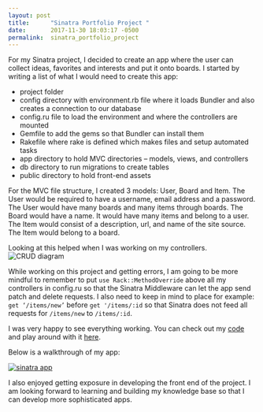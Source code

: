 ```yaml
---
layout: post
title:      "Sinatra Portfolio Project "
date:       2017-11-30 18:03:17 -0500
permalink:  sinatra_portfolio_project
---
```



For my Sinatra project, I decided to create an app where the user can collect ideas, favorites and interests and put it onto boards. I started by writing a list of what I would need to create this app:

* project folder 
* config directory with environment.rb file where it loads Bundler and also creates  a connection to our database
* config.ru file to load the environment and where the controllers are mounted
* Gemfile to add the gems so that Bundler can install them 
* Rakefile where rake is defined which makes files and setup automated tasks
* app directory to hold MVC directories – models, views,  and controllers
* db directory to run migrations to create tables
* public directory to hold front-end assets

For the MVC file structure, I created 3 models: User, Board and Item. The User would be required to have a username, email address and a password. The User would have many boards and many items through boards. The Board would have a name. It would have many items and belong to a user. The Item would consist of a description, url, and name of the site source. The Item would belong to a board. 

Looking at this helped when I was working on my controllers.  
![CRUD diagram](http://readme-pics.s3.amazonaws.com/Screen%20Shot%202015-12-28%20at%2010.49.31%20AM.png)

While working on this project and getting errors, I am going to be more mindful to remember to put `use Rack::MethodOverride` above all my controllers in config.ru so that the Sinatra Middleware can let the app send patch and delete requests. I also need to keep in mind to place for example: `get ‘/items/new’` before `get '/items/:id` so that Sinatra does not feed all requests for `/items/new` to `/items/:id`.

I was very happy to see everything working. You can check out my [code](https://github.com/Julee117/own_collection) and play around with it [here](https://own-collection.herokuapp.com/).  

Below is a walkthrough of my app:

[![sinatra app](http://res.cloudinary.com/du8aeeumk/image/upload/v1522120531/sinatra2.jpg)](https://youtu.be/PRkUL9BDABc)

I also enjoyed getting exposure in developing the front end of the project. I am looking forward to learning and building my knowledge base so that I can develop more sophisticated apps. 





